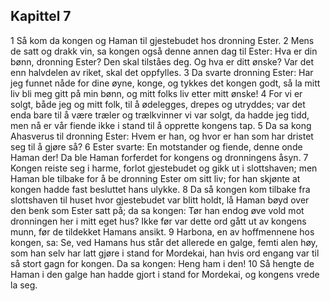 ## Kapittel 7

1 Så kom da kongen og Haman til gjestebudet hos dronning Ester.
2 Mens de satt og drakk vin, sa kongen også denne annen dag til Ester: Hva er din bønn, dronning Ester? Den skal tilståes deg. Og hva er ditt ønske? Var det enn halvdelen av riket, skal det oppfylles.
3 Da svarte dronning Ester: Har jeg funnet nåde for dine øyne, konge, og tykkes det kongen godt, så la mitt liv bli meg gitt på min bønn, og mitt folks liv etter mitt ønske!
4 For vi er solgt, både jeg og mitt folk, til å ødelegges, drepes og utryddes; var det enda bare til å være træler og trælkvinner vi var solgt, da hadde jeg tidd, men nå er vår fiende ikke i stand til å opprette kongens tap.
5 Da sa kong Ahasverus til dronning Ester: Hvem er han, og hvor er han som har dristet seg til å gjøre så?
6 Ester svarte: En motstander og fiende, denne onde Haman der! Da ble Haman forferdet for kongens og dronningens åsyn.
7 Kongen reiste seg i harme, forlot gjestebudet og gikk ut i slottshaven; men Haman ble tilbake for å be dronning Ester om sitt liv; for han skjønte at kongen hadde fast besluttet hans ulykke.
8 Da så kongen kom tilbake fra slottshaven til huset hvor gjestebudet var blitt holdt, lå Haman bøyd over den benk som Ester satt på; da sa kongen: Tør han endog øve vold mot dronningen her i mitt eget hus? Ikke før var dette ord gått ut av kongens munn, før de tildekket Hamans ansikt.
9 Harbona, en av hoffmennene hos kongen, sa: Se, ved Hamans hus står det allerede en galge, femti alen høy, som han selv har latt gjøre i stand for Mordekai, han hvis ord engang var til så stort gagn for kongen. Da sa kongen: Heng ham i den!
10 Så hengte de Haman i den galge han hadde gjort i stand for Mordekai, og kongens vrede la seg.
